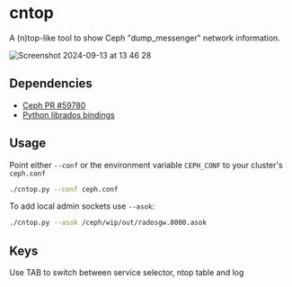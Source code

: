 # cntop

A (n)top-like tool to show Ceph "dump_messenger" network information.

![Screenshot 2024-09-13 at 13 46 28](https://github.com/user-attachments/assets/e4903e72-8437-462d-8b26-0f3e6df6cae3)

## Dependencies

- [Ceph PR #59780](https://github.com/ceph/ceph/pull/59780)
- [Python librados bindings](https://docs.ceph.com/en/latest/rados/api/python/)

## Usage

Point either `--conf` or the environment variable `CEPH_CONF` to your cluster's `ceph.conf`

```bash
./cntop.py --conf ceph.conf
```

To add local admin sockets use `--asok`:

```bash
./cntop.py --asok /ceph/wip/out/radosgw.8000.asok
```

## Keys

Use TAB to switch between service selector, ntop table and log
